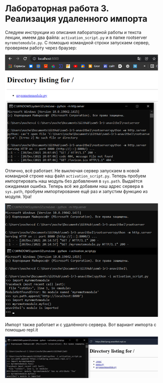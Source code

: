 # Лабораторная работа 3. Реализация удаленного импорта

Следуем инструкции из описания лабораторной работы и текста лекции, имеем два файла: `activation_script.py` и в папке rootserver `myremotemodule.py`. С помощью командной строки запускаем сервер, проверяем работу через браузер:

![Запуск_сервера](scr1.png)

Отлично, всё работает. Не выключая сервер запускаем в новой командной строке наш файл `activation_script.py`. Теперь пробуем импортировать наш модуль без добавления в `sys.path`. Выдаётся ожидаемая ошибка. Теперь всё же добавим наш адрес сервера в `sys.path`, пробуем импортирование ещё раз и запустим функцию из модуля. Ура!

![Успешный_импорт](scr2.png)

Импорт также работает и с удалённого сервера. Вот вариант импорта с помощью repl.it

![Успешный_импорт_с_внешнего_сервера](scr3.jpg)
